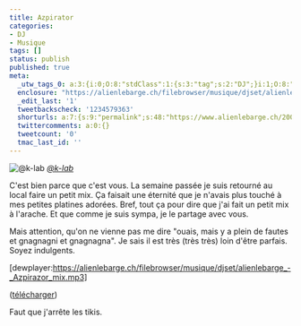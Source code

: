 ```yaml
---
title: Azpirator
categories:
- DJ
- Musique
tags: []
status: publish
published: true
meta:
  _utw_tags_0: a:3:{i:0;O:8:"stdClass":1:{s:3:"tag";s:2:"DJ";}i:1;O:8:"stdClass":1:{s:3:"tag";s:7:"Musique";}i:2;O:8:"stdClass":1:{s:3:"tag";s:11:"Non-classé";}}
  enclosure: "https://alienlebarge.ch/filebrowser/musique/djset/alienlebarge_-_Azpirazor_mix.mp3\r\n43681161\r\naudio/mpeg\r\n"
  _edit_last: '1'
  tweetbackscheck: '1234579363'
  shorturls: a:7:{s:9:"permalink";s:48:"https://www.alienlebarge.ch/2007/09/06/azpirator/";s:7:"tinyurl";s:25:"https://tinyurl.com/c2kmee";s:4:"isgd";s:17:"https://is.gd/iHRZ";s:5:"bitly";s:18:"https://bit.ly/44iS";s:5:"snipr";s:22:"https://snipr.com/bgbwe";s:5:"snurl";s:22:"https://snurl.com/bgbwe";s:7:"snipurl";s:24:"https://snipurl.com/bgbwe";}
  twittercomments: a:0:{}
  tweetcount: '0'
  tmac_last_id: ''
---
```

<img src="https://farm2.static.flickr.com/1094/1295709712_13e8b19d1a.jpg" alt="@k-lab" />
<em><a title="photo sharing" href="https://www.flickr.com/photos/alienlebarge/1295709712/">@k-lab</a></em>

C'est bien parce que c'est vous.
La semaine passée je suis retourné au local faire un petit mix. Ça faisait une éternité que je n'avais plus touché à mes petites platines adorées. Bref, tout ça pour dire que j'ai fait un petit mix à l'arache. Et que comme je suis sympa, je le partage avec vous.

Mais attention, qu'on ne vienne pas me dire "ouais, mais y a plein de fautes et gnagnagni et gnagnagna". Je sais il est très (très très) loin d'être parfais. Soyez indulgents.

[dewplayer:https://alienlebarge.ch/filebrowser/musique/djset/alienlebarge_-_Azpirazor_mix.mp3]

(<a title="télécharger le mix" href="https://alienlebarge.ch/filebrowser/musique/djset/alienlebarge_-_Azpirazor_mix.mp3">télécharger</a>)

Faut que j'arrête les tikis.
